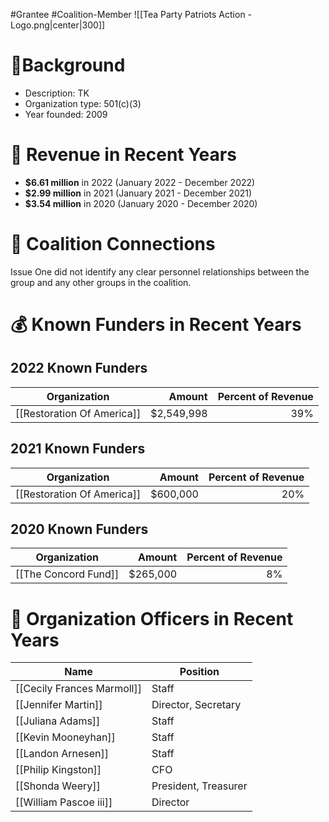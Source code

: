 #Grantee #Coalition-Member 
![[Tea Party Patriots Action - Logo.png|center|300]]
# 📍Background

- Description: TK 
- Organization type: 501(c)(3)
- Year founded: 2009
# 💸 Revenue in Recent Years

- **$6.61 million** in 2022 (January 2022 - December 2022)
- **$2.99 million** in 2021 (January 2021 - December 2021)
- **$3.54 million** in 2020 (January 2020 - December 2020)
# 🔗 Coalition Connections

Issue One did not identify any clear personnel relationships between the group and any other groups in the coalition.
# 💰 Known Funders in Recent Years  
## 2022 Known Funders

| Organization               |     Amount | Percent of Revenue |
| -------------------------- | ---------: | -----------------: |
| [[Restoration Of America]] | $2,549,998 |                39% |

## 2021 Known Funders

| Organization               |   Amount | Percent of Revenue |
| -------------------------- | -------: | -----------------: |
| [[Restoration Of America]] | $600,000 |                20% |

## 2020 Known Funders

| Organization         |   Amount | Percent of Revenue |
| -------------------- | -------: | -----------------: |
| [[The Concord Fund]] | $265,000 |                 8% |

# 💼 Organization Officers in Recent Years

| Name                       | Position             |
| -------------------------- | -------------------- |
| [[Cecily Frances Marmoll]] | Staff                |
| [[Jennifer Martin]]        | Director, Secretary  |
| [[Juliana Adams]]          | Staff                |
| [[Kevin Mooneyhan]]        | Staff                |
| [[Landon Arnesen]]         | Staff                |
| [[Philip Kingston]]        | CFO                  |
| [[Shonda Weery]]           | President, Treasurer |
| [[William Pascoe iii]]     | Director             |
